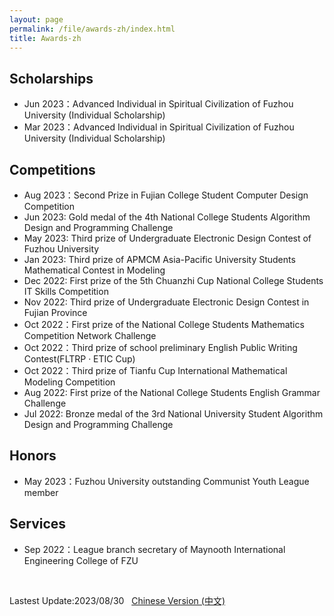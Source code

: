 ```yaml
---
layout: page
permalink: /file/awards-zh/index.html
title: Awards-zh
---
```



## Scholarships

- Jun 2023：Advanced Individual in Spiritual Civilization of Fuzhou University (Individual Scholarship)
- Mar 2023：Advanced Individual in Spiritual Civilization of Fuzhou University (Individual Scholarship)<br>

## Competitions

- Aug 2023：Second Prize in Fujian College Student Computer Design Competition
- Jun 2023: Gold medal of the 4th National College Students Algorithm Design and Programming Challenge 
- May 2023: Third prize of Undergraduate Electronic Design Contest of Fuzhou University
- Jan 2023: Third prize of APMCM Asia-Pacific University Students Mathematical Contest in Modeling
- Dec 2022: First prize of the 5th Chuanzhi Cup National College Students IT Skills Competition 
- Nov 2022: Third prize of Undergraduate Electronic Design Contest in Fujian Province
- Oct 2022：First prize of the National College Students Mathematics Competition Network Challenge
- Oct 2022：Third prize of school preliminary English Public Writing Contest(FLTRP · ETIC Cup)
- Oct 2022：Third prize of Tianfu Cup International Mathematical Modeling Competition
- Aug 2022: First prize of the National College Students English Grammar Challenge
- Jul 2022: Bronze medal of the 3rd National University Student Algorithm Design and Programming Challenge<br>

## Honors

- May 2023：Fuzhou University outstanding Communist Youth League member<br>

## Services

- Sep 2022：League branch secretary of Maynooth International Engineering College of FZU<br>

<br>

Lastest Update:2023/08/30 &nbsp; [Chinese Version (中文)](https://wangzhipeng2002.github.io/awards/)
